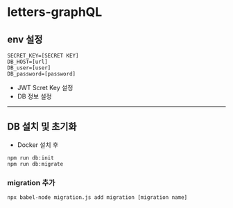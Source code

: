 # letters-graphQL

## env 설정

```
SECRET_KEY=[SECRET KEY]
DB_HOST=[url]
DB_user=[user]
DB_password=[password]
```

- JWT Scret Key 설정
- DB 정보 설정

--- 

## DB 설치 및 초기화

- Docker 설치 후

```shell
npm run db:init
npm run db:migrate
```


### migration 추가
``` shell
npx babel-node migration.js add migration [migration name]
```